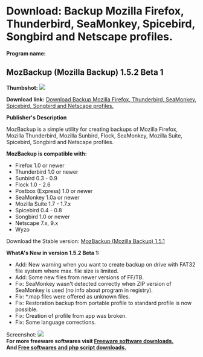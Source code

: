 # Download: Backup Mozilla Firefox, Thunderbird, SeaMonkey, Spicebird, Songbird and Netscape profiles.

**Program name:**

## MozBackup (Mozilla Backup) 1.5.2 Beta 1

  
**Thumbshot:** ![](http://www.freewarefiles.com/screenshot/mozbackup_md.gif)   
  
**Download link:** [Download Backup Mozilla Firefox, Thunderbird, SeaMonkey, Spicebird, Songbird and Netscape profiles.](http://freesoftwares.boysofts.com/MozBackup-Mozilla-Backup_program_14617.html)  
  


**Publisher's Description**  
  


MozBackup is a simple utility for creating backups of Mozilla Firefox, Mozilla Thunderbird, Mozilla Sunbird, Flock, SeaMonkey, Mozilla Suite, Spicebird, Songbird and Netscape profiles. 

**MozBackup is compatible with:**

  * Firefox 1.0 or newer 
  * Thunderbird 1.0 or newer 
  * Sunbird 0.3 - 0.9 
  * Flock 1.0 - 2.6 
  * Postbox (Express) 1.0 or newer 
  * SeaMonkey 1.0a or newer 
  * Mozilla Suite 1.7 - 1.7.x 
  * Spicebird 0.4 - 0.8 
  * Songbird 1.0 or newer 
  * Netscape 7.x, 9.x 
  * Wyzo 

Download the Stable version: [MozBackup (Mozilla Backup) 1.5.1](http://mozbackup.jasnapaka.com/files/1.5.1/MozBackup-1.5.1-EN.zip)

**WhatA's New in version 1.5.2 Beta 1:**

  * Add: New warning when you want to create backup on drive with FAT32 file system where max. file size is limited. 
  * Add: Some new files from newer versions of FF/TB. 
  * Fix: SeaMonkey wasn't detected correctly when ZIP version of SeaMonkey is used (no info about program in registry). 
  * Fix: *.map files were offered as unknown files. 
  * Fix: Restoration backup from portable profile to standard profile is now possible. 
  * Fix: Creation of profile from app was broken. 
  * Fix: Some language corrections. 

  
  
Screenshot: ![](http://www.freewarefiles.com/screenshot/mozbackup.gif)   
**For more freeware softwares visit [Freeware software downloads.](http://freesoftwares.boysofts.com/)**   
**And [Free softwares and php script downloads.](http://www.boysofts.com/)**
